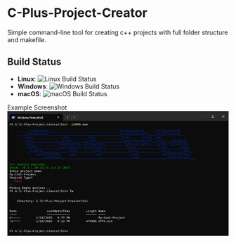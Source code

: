 # C-Plus-Project-Creator
Simple command-line tool for creating c++ projects with full folder structure and makefile.

## Build Status

- **Linux**: ![Linux Build Status](https://github.com/github/docs/actions/workflows/main.yml/badge.svg)
- **Windows**: ![Windows Build Status](https://github.com/github/docs/actions/workflows/main.yml/badge.svg)
- **macOS**: ![macOS Build Status](https://github.com/github/docs/actions/workflows/main.yml/badge.svg)

Example Screenshot
![Screenshot](assets/screenshot.png)
